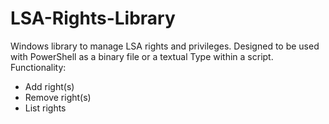 # LSA-Rights-Library
Windows library to manage LSA rights and privileges. Designed to be used with PowerShell as a binary file or a textual Type within a script.
Functionality:
* Add right(s)
* Remove right(s)
* List rights
